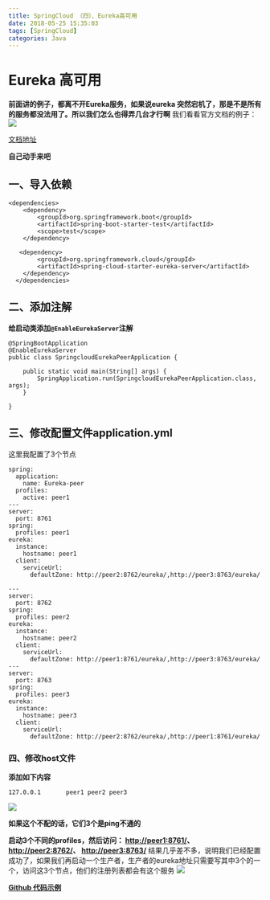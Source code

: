```yaml
---
title: SpringCloud （四）、Eureka高可用
date: 2018-05-25 15:35:03
tags: [SpringCloud]
categories: Java
---
```

# Eureka 高可用
**前面讲的例子，都离不开Eureka服务，如果说eureka 突然宕机了，那是不是所有的服务都没法用了。所以我们怎么也得弄几台才行啊**
我们看看官方文档的例子：
![](07841.png)

[文档地址](http://cloud.spring.io/spring-cloud-static/Dalston.SR5/single/spring-cloud.html#_peer_awareness)

**自己动手来吧**
## 一、导入依赖
```
<dependencies>
	<dependency>
		<groupId>org.springframework.boot</groupId>
		<artifactId>spring-boot-starter-test</artifactId>
		<scope>test</scope>
	</dependency>
	
   <dependency>
		<groupId>org.springframework.cloud</groupId>
		<artifactId>spring-cloud-starter-eureka-server</artifactId>
	</dependency>				
  </dependencies>
```

## 二、添加注解
**给启动类添加`@EnableEurekaServer`注解**
```
@SpringBootApplication
@EnableEurekaServer
public class SpringcloudEurekaPeerApplication {

	public static void main(String[] args) {
		SpringApplication.run(SpringcloudEurekaPeerApplication.class, args);
	}
	
}
```
## 三、修改配置文件application.yml
这里我配置了3个节点
```
spring:
  application:
    name: Eureka-peer
  profiles:
    active: peer1
---
server:
  port: 8761
spring:
  profiles: peer1
eureka:
  instance:
    hostname: peer1
  client:
    serviceUrl:
      defaultZone: http://peer2:8762/eureka/,http://peer3:8763/eureka/

---
server:
  port: 8762
spring:
  profiles: peer2
eureka:
  instance:
    hostname: peer2
  client:
    serviceUrl:
      defaultZone: http://peer1:8761/eureka/,http://peer3:8763/eureka/
---
server:
  port: 8763
spring:
  profiles: peer3
eureka:
  instance:
    hostname: peer3
  client:
    serviceUrl:
      defaultZone: http://peer2:8762/eureka/,http://peer1:8761/eureka/
```

### 四、修改host文件
**添加如下内容**
```
127.0.0.1       peer1 peer2 peer3
```
![](47031.png)

**如果这个不配的话，它们3个是ping不通的**

**启动3个不同的profiles，然后访问：
[http://peer1:8761/](http://peer1:8761/)、
[http://peer2:8762/](http://peer1:8761/)、
[http://peer3:8763/](http://peer1:8761/)**
结果几乎差不多，说明我们已经配置成功了，如果我们再启动一个生产者，生产者的eureka地址只需要写其中3个的一个，访问这3个节点，他们的注册列表都会有这个服务
![](69704.png)

**[Github 代码示例](https://github.com/rstyro/SpringCloud/tree/master/SpringCloud-eurekaserver-peer)**
